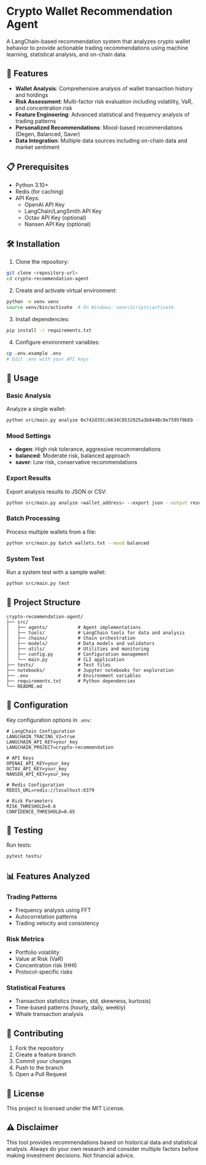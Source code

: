 # Crypto Wallet Recommendation Agent

A LangChain-based recommendation system that analyzes crypto wallet behavior to provide actionable trading recommendations using machine learning, statistical analysis, and on-chain data.

## 🚀 Features

- **Wallet Analysis**: Comprehensive analysis of wallet transaction history and holdings
- **Risk Assessment**: Multi-factor risk evaluation including volatility, VaR, and concentration risk
- **Feature Engineering**: Advanced statistical and frequency analysis of trading patterns
- **Personalized Recommendations**: Mood-based recommendations (Degen, Balanced, Saver)
- **Data Integration**: Multiple data sources including on-chain data and market sentiment

## 📋 Prerequisites

- Python 3.10+
- Redis (for caching)
- API Keys:
  - OpenAI API Key
  - LangChain/LangSmith API Key
  - Octav API Key (optional)
  - Nansen API Key (optional)

## 🛠️ Installation

1. Clone the repository:
```bash
git clone <repository-url>
cd crypto-recommendation-agent
```

2. Create and activate virtual environment:
```bash
python -m venv venv
source venv/bin/activate  # On Windows: venv\Scripts\activate
```

3. Install dependencies:
```bash
pip install -r requirements.txt
```

4. Configure environment variables:
```bash
cp .env.example .env
# Edit .env with your API keys
```

## 🎯 Usage

### Basic Analysis

Analyze a single wallet:
```bash
python src/main.py analyze 0x742d35Cc6634C0532925a3b844Bc9e7595f0bEb --mood balanced
```

### Mood Settings

- **degen**: High risk tolerance, aggressive recommendations
- **balanced**: Moderate risk, balanced approach
- **saver**: Low risk, conservative recommendations

### Export Results

Export analysis results to JSON or CSV:
```bash
python src/main.py analyze <wallet_address> --export json --output results.json
```

### Batch Processing

Process multiple wallets from a file:
```bash
python src/main.py batch wallets.txt --mood balanced
```

### System Test

Run a system test with a sample wallet:
```bash
python src/main.py test
```

## 📂 Project Structure

```
crypto-recommendation-agent/
├── src/
│   ├── agents/           # Agent implementations
│   ├── tools/            # LangChain tools for data and analysis
│   ├── chains/           # Chain orchestration
│   ├── models/           # Data models and validators
│   ├── utils/            # Utilities and monitoring
│   ├── config.py         # Configuration management
│   └── main.py           # CLI application
├── tests/                # Test files
├── notebooks/            # Jupyter notebooks for exploration
├── .env                  # Environment variables
├── requirements.txt      # Python dependencies
└── README.md
```

## 🔧 Configuration

Key configuration options in `.env`:

```env
# LangChain Configuration
LANGCHAIN_TRACING_V2=true
LANGCHAIN_API_KEY=your_key
LANGCHAIN_PROJECT=crypto-recommendation

# API Keys
OPENAI_API_KEY=your_key
OCTAV_API_KEY=your_key
NANSEN_API_KEY=your_key

# Redis Configuration
REDIS_URL=redis://localhost:6379

# Risk Parameters
RISK_THRESHOLD=0.6
CONFIDENCE_THRESHOLD=0.65
```

## 🧪 Testing

Run tests:
```bash
pytest tests/
```

## 📊 Features Analyzed

### Trading Patterns
- Frequency analysis using FFT
- Autocorrelation patterns
- Trading velocity and consistency

### Risk Metrics
- Portfolio volatility
- Value at Risk (VaR)
- Concentration risk (HHI)
- Protocol-specific risks

### Statistical Features
- Transaction statistics (mean, std, skewness, kurtosis)
- Time-based patterns (hourly, daily, weekly)
- Whale transaction analysis

## 🤝 Contributing

1. Fork the repository
2. Create a feature branch
3. Commit your changes
4. Push to the branch
5. Open a Pull Request

## 📝 License

This project is licensed under the MIT License.

## ⚠️ Disclaimer

This tool provides recommendations based on historical data and statistical analysis. Always do your own research and consider multiple factors before making investment decisions. Not financial advice.